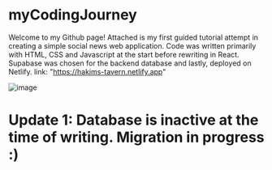 # myCodingJourney

Welcome to my Github page! Attached is my first guided tutorial attempt in creating a simple social news web application.
Code was written primarily with HTML, CSS and Javascript at the start before rewriting in React. Supabase was chosen for the backend database and lastly,
deployed on Netlify.
link: "https://hakims-tavern.netlify.app"

![image](https://github.com/user-attachments/assets/c28056d7-28c6-4aa1-b06b-82c1091db395)

# Update 1: Database is inactive at the time of writing. Migration in progress :)
